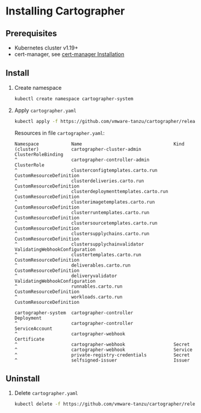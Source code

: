 # Installing Cartographer

## Prerequisites

- Kubernetes cluster v1.19+
- cert-manager, see [cert-manager Installation](https://cert-manager.io/docs/installation/)

## Install

1. Create namespace
   ```bash
   kubectl create namespace cartographer-system
   ```
2. Apply `cartographer.yaml`

   ```bash
   kubectl apply -f https://github.com/vmware-tanzu/cartographer/releases/download/v0.1.0/cartographer.yaml
   ```

   Resources in file `cartographer.yaml`:

   ```console
   Namespace            Name                                  Kind
   (cluster)            cartographer-cluster-admin            ClusterRoleBinding
   ^                    cartographer-controller-admin         ClusterRole
   ^                    clusterconfigtemplates.carto.run      CustomResourceDefinition
   ^                    clusterdeliveries.carto.run           CustomResourceDefinition
   ^                    clusterdeploymenttemplates.carto.run  CustomResourceDefinition
   ^                    clusterimagetemplates.carto.run       CustomResourceDefinition
   ^                    clusterruntemplates.carto.run         CustomResourceDefinition
   ^                    clustersourcetemplates.carto.run      CustomResourceDefinition
   ^                    clustersupplychains.carto.run         CustomResourceDefinition
   ^                    clustersupplychainvalidator           ValidatingWebhookConfiguration
   ^                    clustertemplates.carto.run            CustomResourceDefinition
   ^                    deliverables.carto.run                CustomResourceDefinition
   ^                    deliveryvalidator                     ValidatingWebhookConfiguration
   ^                    runnables.carto.run                   CustomResourceDefinition
   ^                    workloads.carto.run                   CustomResourceDefinition

   cartographer-system  cartographer-controller               Deployment
   ^                    cartographer-controller               ServiceAccount
   ^                    cartographer-webhook                  Certificate
   ^                    cartographer-webhook                  Secret
   ^                    cartographer-webhook                  Service
   ^                    private-registry-credentials          Secret
   ^                    selfsigned-issuer                     Issuer
   ```

## Uninstall

1. Delete `cartographer.yaml`
   ```bash
   kubectl delete -f https://github.com/vmware-tanzu/cartographer/releases/download/v0.1.0/cartographer.yaml
   ```
